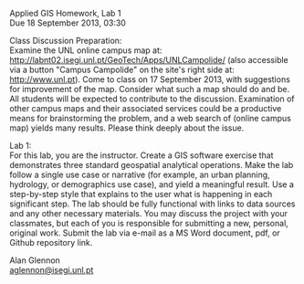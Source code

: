 Applied GIS Homework, Lab 1  
Due 18 September 2013, 03:30  

Class Discussion Preparation:  
Examine the UNL online campus map at: http://labnt02.isegi.unl.pt/GeoTech/Apps/UNLCampolide/ (also accessible via a button "Campus Campolide" on the site's right side at: http://www.unl.pt). Come to class on 17 September 2013, with suggestions for improvement of the map. Consider what such a map should do and be. All students will be expected to contribute to the discussion. Examination of other campus maps and their associated services could be a productive means for brainstorming the problem, and a web search of (online campus map) yields many results. Please think deeply about the issue.  

Lab 1:  
For this lab, you are the instructor. Create a GIS software exercise that demonstrates three standard geospatial analytical operations. Make the lab follow a single use case or narrative (for example, an urban planning, hydrology, or demographics use case), and yield a meaningful result. Use a step-by-step style that explains to the user what is happening in each significant step. The lab should be fully functional with links to data sources and any other necessary materials. You may discuss the project with your classmates, but each of you is responsible for submitting a new, personal, original work. Submit the lab via e-mail as a MS Word document, pdf, or Github repository link.
  
  
Alan Glennon  
aglennon@isegi.unl.pt  
